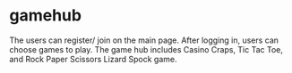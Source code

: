 # gamehub
The users can register/ join on the main page. After logging in, users can choose games to play.
The game hub includes Casino Craps, Tic Tac Toe, and Rock Paper Scissors Lizard Spock game.
